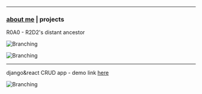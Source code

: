 * * *
### [about me](https://abradaric.me)   |   projects

R0A0 - R2D2's distant ancestor

![Branching](https://media.giphy.com/media/2zdnjNRZuZrx0Rp032/giphy.gif)

![Branching](https://media.giphy.com/media/csH44qW7iEgPsNEqt2/giphy.gif)

* * *

django&react CRUD app - demo link [here](https://abradaric-django-react-demo.netlify.com/)

![Branching](https://i.imgur.com/Cegsuoh.gif)
